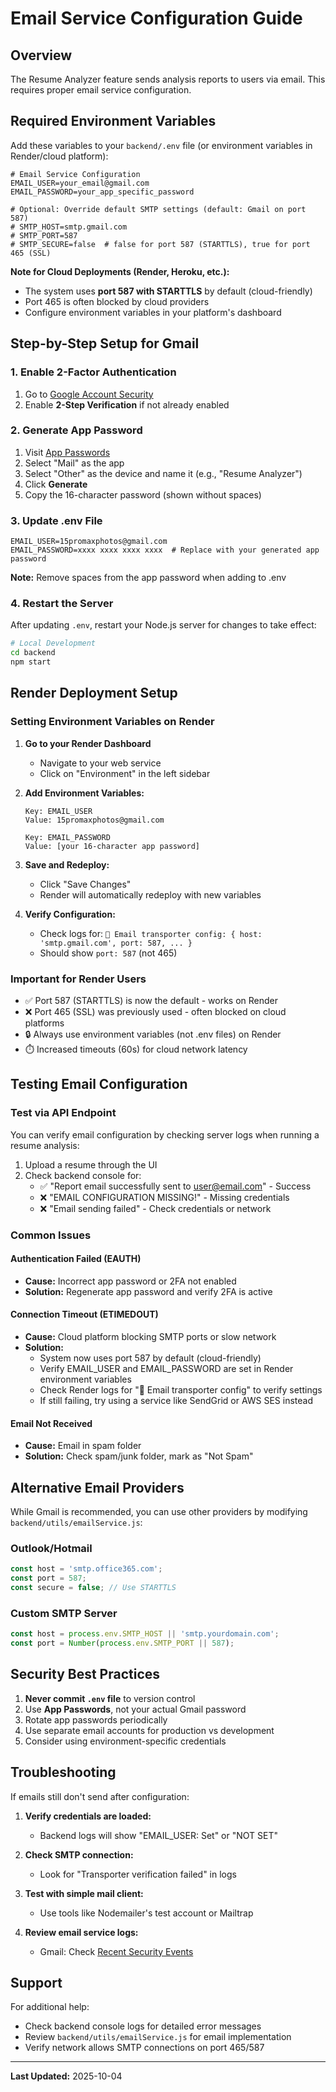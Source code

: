 # Email Service Configuration Guide

## Overview
The Resume Analyzer feature sends analysis reports to users via email. This requires proper email service configuration.

## Required Environment Variables

Add these variables to your `backend/.env` file (or environment variables in Render/cloud platform):

```env
# Email Service Configuration
EMAIL_USER=your_email@gmail.com
EMAIL_PASSWORD=your_app_specific_password

# Optional: Override default SMTP settings (default: Gmail on port 587)
# SMTP_HOST=smtp.gmail.com
# SMTP_PORT=587
# SMTP_SECURE=false  # false for port 587 (STARTTLS), true for port 465 (SSL)
```

**Note for Cloud Deployments (Render, Heroku, etc.):**
- The system uses **port 587 with STARTTLS** by default (cloud-friendly)
- Port 465 is often blocked by cloud providers
- Configure environment variables in your platform's dashboard

## Step-by-Step Setup for Gmail

### 1. Enable 2-Factor Authentication
1. Go to [Google Account Security](https://myaccount.google.com/security)
2. Enable **2-Step Verification** if not already enabled

### 2. Generate App Password
1. Visit [App Passwords](https://myaccount.google.com/apppasswords)
2. Select "Mail" as the app
3. Select "Other" as the device and name it (e.g., "Resume Analyzer")
4. Click **Generate**
5. Copy the 16-character password (shown without spaces)

### 3. Update .env File
```env
EMAIL_USER=15promaxphotos@gmail.com
EMAIL_PASSWORD=xxxx xxxx xxxx xxxx  # Replace with your generated app password
```

**Note:** Remove spaces from the app password when adding to .env

### 4. Restart the Server
After updating `.env`, restart your Node.js server for changes to take effect:

```bash
# Local Development
cd backend
npm start
```

## Render Deployment Setup

### Setting Environment Variables on Render

1. **Go to your Render Dashboard**
   - Navigate to your web service
   - Click on "Environment" in the left sidebar

2. **Add Environment Variables:**
   ```
   Key: EMAIL_USER
   Value: 15promaxphotos@gmail.com
   
   Key: EMAIL_PASSWORD
   Value: [your 16-character app password]
   ```

3. **Save and Redeploy:**
   - Click "Save Changes"
   - Render will automatically redeploy with new variables

4. **Verify Configuration:**
   - Check logs for: `📧 Email transporter config: { host: 'smtp.gmail.com', port: 587, ... }`
   - Should show `port: 587` (not 465)

### Important for Render Users
- ✅ Port 587 (STARTTLS) is now the default - works on Render
- ❌ Port 465 (SSL) was previously used - often blocked on cloud platforms
- 🔒 Always use environment variables (not .env files) on Render
- ⏱️ Increased timeouts (60s) for cloud network latency

## Testing Email Configuration

### Test via API Endpoint
You can verify email configuration by checking server logs when running a resume analysis:

1. Upload a resume through the UI
2. Check backend console for:
   - ✅ "Report email successfully sent to user@email.com" - Success
   - ❌ "EMAIL CONFIGURATION MISSING!" - Missing credentials
   - ❌ "Email sending failed" - Check credentials or network

### Common Issues

#### Authentication Failed (EAUTH)
- **Cause:** Incorrect app password or 2FA not enabled
- **Solution:** Regenerate app password and verify 2FA is active

#### Connection Timeout (ETIMEDOUT)
- **Cause:** Cloud platform blocking SMTP ports or slow network
- **Solution:** 
  - System now uses port 587 by default (cloud-friendly)
  - Verify EMAIL_USER and EMAIL_PASSWORD are set in Render environment variables
  - Check Render logs for "📧 Email transporter config" to verify settings
  - If still failing, try using a service like SendGrid or AWS SES instead

#### Email Not Received
- **Cause:** Email in spam folder
- **Solution:** Check spam/junk folder, mark as "Not Spam"

## Alternative Email Providers

While Gmail is recommended, you can use other providers by modifying `backend/utils/emailService.js`:

### Outlook/Hotmail
```javascript
const host = 'smtp.office365.com';
const port = 587;
const secure = false; // Use STARTTLS
```

### Custom SMTP Server
```javascript
const host = process.env.SMTP_HOST || 'smtp.yourdomain.com';
const port = Number(process.env.SMTP_PORT || 587);
```

## Security Best Practices

1. **Never commit `.env` file** to version control
2. Use **App Passwords**, not your actual Gmail password
3. Rotate app passwords periodically
4. Use separate email accounts for production vs development
5. Consider using environment-specific credentials

## Troubleshooting

If emails still don't send after configuration:

1. **Verify credentials are loaded:**
   - Backend logs will show "EMAIL_USER: Set" or "NOT SET"
   
2. **Check SMTP connection:**
   - Look for "Transporter verification failed" in logs
   
3. **Test with simple mail client:**
   - Use tools like Nodemailer's test account or Mailtrap

4. **Review email service logs:**
   - Gmail: Check [Recent Security Events](https://myaccount.google.com/notifications)

## Support

For additional help:
- Check backend console logs for detailed error messages
- Review `backend/utils/emailService.js` for email implementation
- Verify network allows SMTP connections on port 465/587

---

**Last Updated:** 2025-10-04
